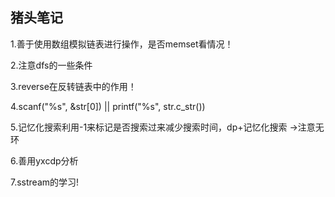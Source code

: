 ## 猪头笔记

1.善于使用数组模拟链表进行操作，是否memset看情况！

2.注意dfs的一些条件

3.reverse在反转链表中的作用！

4.scanf("%s", &str[0]) || printf("%s", str.c_str())

5.记忆化搜索利用-1来标记是否搜索过来减少搜索时间，dp+记忆化搜索 ->注意无环

6.善用yxcdp分析

7.sstream的学习!